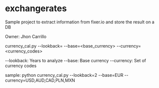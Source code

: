 # exchangerates



Sample project to extract information from fixer.io and store the result on a DB


   Owner: Jhon Carrillo
   
   
   currency_cal.py --lookback=<lookback> --base=<base_currency> --currency=<currency_codes>
   
   --lookback: Years to analyze
   --base: Base currency
   --currency: Set of currency codes
   
   sample: python currency_cal.py --lookback=2 --base=EUR --currency=USD,AUD,CAD,PLN,MXN

